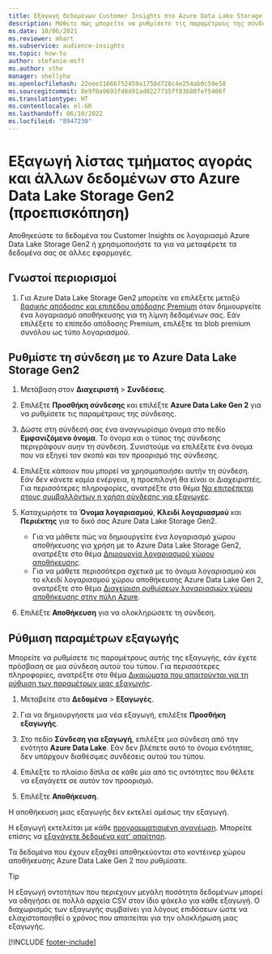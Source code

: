 ```yaml
---
title: Εξαγωγή δεδομένων Customer Insights στο Azure Data Lake Storage Gen2
description: Μάθετε πώς μπορείτε να ρυθμίσετε τις παραμέτρους της σύνδεσης στο Azure Data Lake Storage Gen2.
ms.date: 10/06/2021
ms.reviewer: mhart
ms.subservice: audience-insights
ms.topic: how-to
author: stefanie-msft
ms.author: sthe
manager: shellyha
ms.openlocfilehash: 22eee11666752459a1750d728c4e254ab0c59e58
ms.sourcegitcommit: 8e9f0a9693fd8d91ad0227735ff03688fef5406f
ms.translationtype: HT
ms.contentlocale: el-GR
ms.lasthandoff: 06/10/2022
ms.locfileid: "8947230"
---
```

# <a name="export-segment-list-and-other-data-to-azure-data-lake-storage-gen2-preview"></a>Εξαγωγή λίστας τμήματος αγοράς και άλλων δεδομένων στο Azure Data Lake Storage Gen2 (προεπισκόπηση)

Αποθηκεύστε τα δεδομένα του Customer Insights σε λογαριασμό Azure Data Lake Storage Gen2 ή χρησιμοποιήστε τα για να μεταφέρετε τα δεδομένα σας σε άλλες εφαρμογές.

## <a name="known-limitations"></a>Γνωστοί περιορισμοί

1. Για Azure Data Lake Storage Gen2 μπορείτε να επιλέξετε μεταξύ [βασικής απόδοσης και επιπέδου απόδοσης Premium](/azure/storage/blobs/create-data-lake-storage-account) όταν δημιουργείτε ένα λογαριασμό αποθήκευσης για τη λίμνη δεδομένων σας. Εάν επιλέξετε το επίπεδο απόδοσης Premium, επιλέξτε τα blob premium συνόλου ως τύπο λογαριασμού.

## <a name="set-up-the-connection-to-azure-data-lake-storage-gen2"></a>Ρυθμίστε τη σύνδεση με το Azure Data Lake Storage Gen2

1. Μετάβαση στον **Διαχειριστή** > **Συνδέσεις**.

1. Επιλέξτε **Προσθήκη σύνδεσης** και επιλέξτε **Azure Data Lake Gen 2** για να ρυθμίσετε τις παραμέτρους της σύνδεσης.

1. Δώστε στη σύνδεσή σας ένα αναγνωρίσιμο όνομα στο πεδίο **Εμφανιζόμενο όνομα**. Το όνομα και ο τύπος της σύνδεσης περιγράφουν αυην τη σύνδεση. Συνιστούμε να επιλέξετε ένα όνομα που να εξηγεί τον σκοπό και τον προορισμό της σύνδεσης.

1. Επιλέξτε κάποιον που μπορεί να χρησιμοποιήσει αυτήν τη σύνδεση. Εάν δεν κάνετε καμία ενέργεια, η προεπιλογή θα είναι οι Διαχειριστές. Για περισσότερες πληροφορίες, ανατρέξτε στο θέμα [Να επιτρέπεται στους συμβαλλόντων η χρήση σύνδεσης για εξαγωγές](connections.md#allow-contributors-to-use-a-connection-for-exports).

1. Καταχωρήστε τα **Όνομα λογαριασμού**, **Κλειδί λογαριασμού** και **Περιέκτης** για το δικό σας Azure Data Lake Storage Gen2.
    - Για να μάθετε πώς να δημιουργείτε ένα λογαριασμό χώρου αποθήκευσης για χρήση με το Azure Data Lake Storage Gen2, ανατρέξτε στο θέμα [Δημιουργία λογαριασμού χώρου αποθήκευσης](/azure/storage/blobs/create-data-lake-storage-account). 
    - Για να μάθετε περισσότερα σχετικά με το όνομα λογαριασμού και το κλειδί λογαριασμού χώρου αποθήκευσης Azure Data Lake Gen 2, ανατρέξτε στο θέμα [Διαχείριση ρυθμίσεων λογαριασμών χώρου αποθήκευσης στην πύλη Azure](/azure/storage/common/storage-account-manage).

1. Επιλέξτε **Αποθήκευση** για να ολοκληρώσετε τη σύνδεση.

## <a name="configure-an-export"></a>Ρύθμιση παραμέτρων εξαγωγής

Μπορείτε να ρυθμίσετε τις παραμέτρους αυτής της εξαγωγής, εάν έχετε πρόσβαση σε μια σύνδεση αυτού του τύπου. Για περισσότερες πληροφορίες, ανατρέξτε στο θέμα [Δικαιώματα που απαιτούνται για τη ρύθμιση των παραμέτρων μιας εξαγωγής](export-destinations.md#set-up-a-new-export).

1. Μεταβείτε στα **Δεδομένα** > **Εξαγωγές**.

1. Για να δημιουργήσετε μια νέα εξαγωγή, επιλέξτε **Προσθήκη εξαγωγής**.

1. Στο πεδίο **Σύνδεση για εξαγωγή**, επιλέξτε μια σύνδεση από την ενότητα **Azure Data Lake**. Εάν δεν βλέπετε αυτό το όνομα ενότητας, δεν υπάρχουν διαθέσιμες συνδέσεις αυτού του τύπου.

1. Επιλέξτε το πλαίσιο δίπλα σε κάθε μία από τις οντότητες που θέλετε να εξαγάγετε σε αυτόν τον προορισμό.

1. Επιλέξτε **Αποθήκευση**.

Η αποθήκευση μιας εξαγωγής δεν εκτελεί αμέσως την εξαγωγή.

Η εξαγωγή εκτελείται με κάθε [προγραμματισμένη ανανέωση](system.md#schedule-tab).
Μπορείτε επίσης να [εξαγάγετε δεδομένα κατ' απαίτηση](export-destinations.md#run-exports-on-demand).

Τα δεδομένα που έχουν εξαχθεί αποθηκεύονται στο κοντέινερ χώρου αποθήκευσης Azure Data Lake Gen 2 που ρυθμίσατε.

> [!TIP]
> Η εξαγωγή οντοτήτων που περιέχουν μεγάλη ποσότητα δεδομένων μπορεί να οδηγήσει σε πολλά αρχεία CSV στον ίδιο φάκελο για κάθε εξαγωγή. Ο διαχωρισμός των εξαγωγής συμβαίνει για λόγους επιδόσεων ώστε να ελαχιστοποιηθεί ο χρόνος που απαιτείται για την ολοκλήρωση μιας εξαγωγής.

[!INCLUDE [footer-include](includes/footer-banner.md)]
